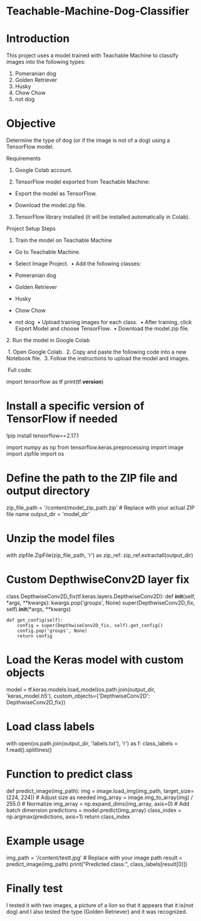 # Teachable-Machine-Dog-Classifier

# Introduction

This project uses a model trained with Teachable Machine to classify images into the following types:

1. Pomeranian dog
2. Golden Retriever
3. Husky
4. Chow Chow
5. not dog

# Objective

Determine the type of dog (or if the image is not of a dog) using a TensorFlow model.

Requirements

1. Google Colab account.

2. TensorFlow model exported from Teachable Machine:

* Export the model as TensorFlow.

* Download the model.zip file.

3. TensorFlow library installed (it will be installed automatically in Colab).

Project Setup Steps

1. Train the model on Teachable Machine

* Go to Teachable Machine.

* Select Image Project.
‎ • Add the following classes:
* Pomeranian dog
* Golden Retriever
* Husky
* Chow Chow
* not dog
‎ • Upload training images for each class.
‎ • After training, click Export Model and choose TensorFlow.
‎ • Download the model.zip file.

‎2. Run the model in Google Colab

‎ 1. Open Google Colab.
‎ 2. Copy and paste the following code into a new Notebook file.
‎ 3. Follow the instructions to upload the model and images.

‎ Full code:

import tensorflow as tf
print(tf.__version__)

# Install a specific version of TensorFlow if needed
!pip install tensorflow==2.17.1

import numpy as np
from tensorflow.keras.preprocessing import image
import zipfile
import os

# Define the path to the ZIP file and output directory
zip_file_path = '/content/model_zip_path.zip'  # Replace with your actual ZIP file name
output_dir = 'model_dir'

# Unzip the model files
with zipfile.ZipFile(zip_file_path, 'r') as zip_ref:
    zip_ref.extractall(output_dir)

# Custom DepthwiseConv2D layer fix
class DepthwiseConv2D_fix(tf.keras.layers.DepthwiseConv2D):
    def __init__(self, *args, **kwargs):
        kwargs.pop('groups', None)
        super(DepthwiseConv2D_fix, self).__init__(*args, **kwargs)

    def get_config(self):
        config = super(DepthwiseConv2D_fix, self).get_config()
        config.pop('groups', None)
        return config

# Load the Keras model with custom objects
model = tf.keras.models.load_model(os.path.join(output_dir, 'keras_model.h5'),
                                   custom_objects={'DepthwiseConv2D': DepthwiseConv2D_fix})

# Load class labels
with open(os.path.join(output_dir, 'labels.txt'), 'r') as f:
    class_labels = f.read().splitlines()

# Function to predict class
def predict_image(img_path):
    img = image.load_img(img_path, target_size=(224, 224))  # Adjust size as needed
    img_array = image.img_to_array(img) / 255.0  # Normalize
    img_array = np.expand_dims(img_array, axis=0)  # Add batch dimension
    predictions = model.predict(img_array)
    class_index = np.argmax(predictions, axis=1)
    return class_index

# Example usage
img_path = '/content/testt.jpg'  # Replace with your image path
result = predict_image(img_path)
print("Predicted class:", class_labels[result[0]])


# Finally test 
I tested it with two images, a picture of a lion so that it appears that it is(not dog)  and I also tested the type (Golden Retriever) and it was recognized.
